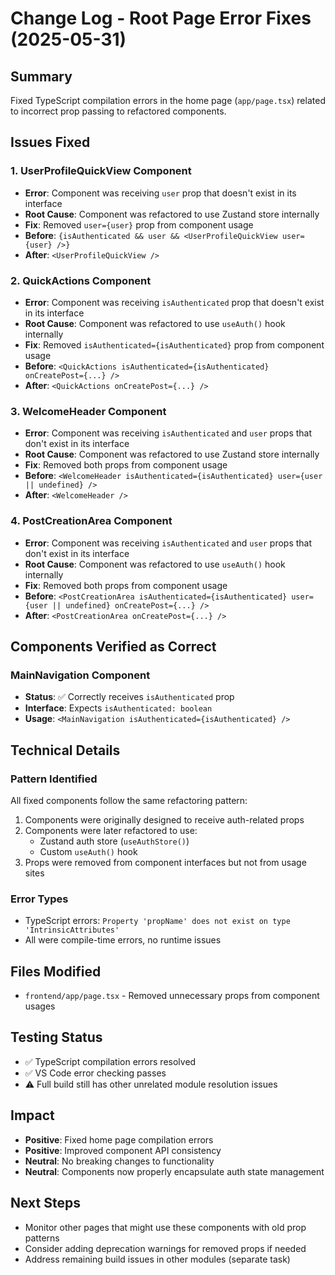# Change Log - Root Page Error Fixes (2025-05-31)

## Summary

Fixed TypeScript compilation errors in the home page (`app/page.tsx`) related to incorrect prop passing to refactored components.

## Issues Fixed

### 1. UserProfileQuickView Component

- **Error**: Component was receiving `user` prop that doesn't exist in its interface
- **Root Cause**: Component was refactored to use Zustand store internally
- **Fix**: Removed `user={user}` prop from component usage
- **Before**: `{isAuthenticated && user && <UserProfileQuickView user={user} />}`
- **After**: `<UserProfileQuickView />`

### 2. QuickActions Component

- **Error**: Component was receiving `isAuthenticated` prop that doesn't exist in its interface
- **Root Cause**: Component was refactored to use `useAuth()` hook internally
- **Fix**: Removed `isAuthenticated={isAuthenticated}` prop from component usage
- **Before**: `<QuickActions isAuthenticated={isAuthenticated} onCreatePost={...} />`
- **After**: `<QuickActions onCreatePost={...} />`

### 3. WelcomeHeader Component

- **Error**: Component was receiving `isAuthenticated` and `user` props that don't exist in its interface
- **Root Cause**: Component was refactored to use Zustand store internally
- **Fix**: Removed both props from component usage
- **Before**: `<WelcomeHeader isAuthenticated={isAuthenticated} user={user || undefined} />`
- **After**: `<WelcomeHeader />`

### 4. PostCreationArea Component

- **Error**: Component was receiving `isAuthenticated` and `user` props that don't exist in its interface
- **Root Cause**: Component was refactored to use `useAuth()` hook internally
- **Fix**: Removed both props from component usage
- **Before**: `<PostCreationArea isAuthenticated={isAuthenticated} user={user || undefined} onCreatePost={...} />`
- **After**: `<PostCreationArea onCreatePost={...} />`

## Components Verified as Correct

### MainNavigation Component

- **Status**: ✅ Correctly receives `isAuthenticated` prop
- **Interface**: Expects `isAuthenticated: boolean`
- **Usage**: `<MainNavigation isAuthenticated={isAuthenticated} />`

## Technical Details

### Pattern Identified

All fixed components follow the same refactoring pattern:

1. Components were originally designed to receive auth-related props
2. Components were later refactored to use:
   - Zustand auth store (`useAuthStore()`)
   - Custom `useAuth()` hook
3. Props were removed from component interfaces but not from usage sites

### Error Types

- TypeScript errors: `Property 'propName' does not exist on type 'IntrinsicAttributes'`
- All were compile-time errors, no runtime issues

## Files Modified

- `frontend/app/page.tsx` - Removed unnecessary props from component usages

## Testing Status

- ✅ TypeScript compilation errors resolved
- ✅ VS Code error checking passes
- ⚠️ Full build still has other unrelated module resolution issues

## Impact

- **Positive**: Fixed home page compilation errors
- **Positive**: Improved component API consistency
- **Neutral**: No breaking changes to functionality
- **Neutral**: Components now properly encapsulate auth state management

## Next Steps

- Monitor other pages that might use these components with old prop patterns
- Consider adding deprecation warnings for removed props if needed
- Address remaining build issues in other modules (separate task)

